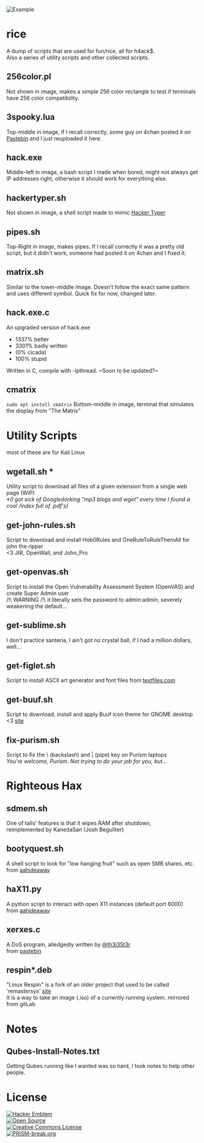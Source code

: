 ![Example](http://i.imgur.com/pQT0l.gif)

rice
=====
A dump of scripts that are used for fun/rice, all for h4ack$.\
Also a series of utility scripts and other collected scripts.

## 256color.pl
Not shown in image, makes a simple 256 color rectangle to test if terminals have 256 color compatibility.

## 3spooky.lua
Top-middle in image, if I recall correctly, some guy on 4chan posted it on [Pastebin](http://pastebin.com/brwgHnCq) and I just reuploaded it here.

## hack.exe
Middle-left in image, a bash script I made when bored, might not always get IP addresses right, otherwise it should work for everything else.

## hackertyper.sh
Not shown in image, a shell script made to mimic [Hacker Typer](http://hackertyper.com)

## pipes.sh
Top-Right in image, makes pipes. If I recall correctly it was a pretty old script, but it didn't work, someone had posted it on 4chan and I fixed it.

## matrix.sh
Similar to the lower-middle image. Doesn't follow the exact same pattern and uses different symbol. Quick fix for now, changed later.

## hack.exe.c
An upgraded version of hack.exe
- 1337% better
- 3301% badly written
- (0% cicada)
- 100% stupid

Written in C, compile with -lpthread.
~Soon to be updated?~

## cmatrix
```sudo apt install cmatrix```
Bottom-middle in image, terminal that simulates the display from "The Matrix"

Utility Scripts
================
most of these are for Kali Linux

## wgetall.sh *
Utility script to download all files of a given extension from a single web page (WiP)  
_*(I got sick of Googledorking "mp3 blogs and wget" every time I found a cool /index full of .pdf's)_

## get-john-rules.sh
Script to download and install Hob0Rules and OneRuleToRuleThemAll for john the ripper  
<3 JtR, OpenWall, and John_Pro

## get-openvas.sh
Script to install the Open Vulnerability Assessment System (OpenVAS) and create Super Admin user  
/!\ WARNING /!\ it literally sets the password to admin:admin, severely weakening the default...

## get-sublime.sh
I don't practice santeria, I ain't got no crystal ball, if I had a million dollars, well...

## get-figlet.sh
Script to install ASCII art generator and font files from [textfiles.com](http://textfiles.com)
	
## get-buuf.sh
Script to download, install and apply Buuf icon theme for GNOME desktop <3 [site](buuficontheme.free.fr)  

## fix-purism.sh
Script to fix the \ (backslash) and | (pipe) key on Purism laptops  
_You're welcome, Purism. Not trying to do your job for you, but..._

Righteous Hax
==============

## sdmem.sh
One of tails' features is that it wipes RAM after shutdown,  
reimplemented by KanedaSan (Josh Beguilter)

## bootyquest.sh
A shell script to look for "low hanging fruit" such as open SMB shares, etc.  
from [aahideaway](https://aahideaway.blogspot.com/2017/07/introducing-booty-quest.html)

## haX11.py
A python script to interact with open X11 instances (default port 6000)  
from [aahideaway](https://aahideaway.blogspot.com/2017/09/hax11-released-bsides-stl.html)

## xerxes.c
A DoS program, alledgedly written by [@th3j35t3r](https://twitter.com/th3j35t3r)  
from [pastebin](https://pastebin.com/EZ6PCF0Z)

## respin*.deb
"Linux Respin" is a fork of an older project that used to be called 'remastersys' [site](http://www.linuxrespin.org)  
It is a way to take an image (.iso) of a currently running system. mirrored from gitLab

Notes
======

## Qubes-Install-Notes.txt
Getting Qubes running like I wanted was so hard, I took notes to help other people.

License
========
[![Hacker Emblem](http://catb.org/hacker-emblem/hacker.png)](http://www.catb.org/hacker-emblem/)\
[![Open Source](http://www.ipol.im/static/badges/open-source.png)](http://www.gnu.org/licenses/gpl.html)\
[![Creative Commons License](http://i.creativecommons.org/l/by/4.0/80x15.png)](http://creativecommons.org/licenses/by/4.0/)\
[![PRISM-break.org](https://f.cloud.github.com/assets/490579/1184157/1a8794f0-2240-11e3-9809-3db8577d9594.png)](http://prism-break.org)
